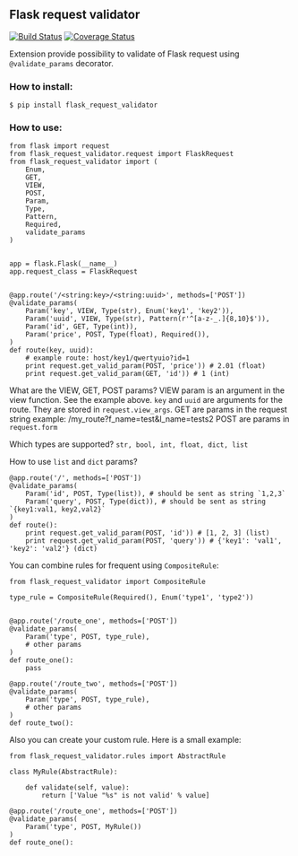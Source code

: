 ## Flask request validator

[![Build Status](https://api.travis-ci.org/d-ganchar/flask_request_validator.svg?branch=master)](https://travis-ci.org/d-ganchar/flask_request_validator)
[![Coverage Status](https://coveralls.io/repos/github/d-ganchar/flask_request_validator/badge.svg?branch=master)](https://coveralls.io/github/d-ganchar/flask_request_validator?branch=master)


Extension provide possibility to validate of Flask request using `@validate_params` decorator.

### How to install:

```
$ pip install flask_request_validator
```

### How to use:

```
from flask import request
from flask_request_validator.request import FlaskRequest
from flask_request_validator import (
    Enum,
    GET,
    VIEW,
    POST,
    Param,
    Type,
    Pattern,
    Required,
    validate_params
)


app = flask.Flask(__name__)
app.request_class = FlaskRequest


@app.route('/<string:key>/<string:uuid>', methods=['POST'])
@validate_params(
    Param('key', VIEW, Type(str), Enum('key1', 'key2')),
    Param('uuid', VIEW, Type(str), Pattern(r'^[a-z-_.]{8,10}$')),
    Param('id', GET, Type(int)),
    Param('price', POST, Type(float), Required()),
)
def route(key, uuid):
    # example route: host/key1/qwertyuio?id=1
    print request.get_valid_param(POST, 'price')) # 2.01 (float)
    print request.get_valid_param(GET, 'id')) # 1 (int)
```

What are the VIEW, GET, POST params?
    VIEW param is an argument in the view function. See the example above.
    `key` and `uuid` are arguments for the route. They are stored in `request.view_args`.
    GET are params in the request string example: /my_route?f_name=test&l_name=tests2
    POST are params in `request.form`

Which types are supported?
    `str, bool, int, float, dict, list`

How to use `list` and `dict` params?

```
@app.route('/', methods=['POST'])
@validate_params(
    Param('id', POST, Type(list)), # should be sent as string `1,2,3`
    Param('query', POST, Type(dict)), # should be sent as string `{key1:val1, key2,val2}`
)
def route():
    print request.get_valid_param(POST, 'id')) # [1, 2, 3] (list)
    print request.get_valid_param(POST, 'query')) # {'key1': 'val1', 'key2': 'val2'} (dict)

```


You can combine rules for frequent using `CompositeRule`:

```
from flask_request_validator import CompositeRule

type_rule = CompositeRule(Required(), Enum('type1', 'type2'))


@app.route('/route_one', methods=['POST'])
@validate_params(
    Param('type', POST, type_rule),
    # other params
)
def route_one():
    pass

@app.route('/route_two', methods=['POST'])
@validate_params(
    Param('type', POST, type_rule),
    # other params
)
def route_two():
```

Also you can create your custom rule. Here is a small example:

```
from flask_request_validator.rules import AbstractRule

class MyRule(AbstractRule):

    def validate(self, value):
        return ['Value "%s" is not valid' % value]

@app.route('/route_one', methods=['POST'])
@validate_params(
    Param('type', POST, MyRule())
)
def route_one():
```

